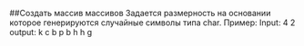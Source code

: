##Создать массив массивов
Задается размерность на основании которое генерируются случайные символы типа char. Пример:
Input: 4 2
output:
k c 
b p 
b h 
h g 
